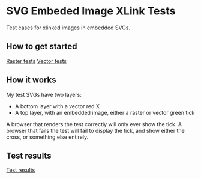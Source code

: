# SVG Embeded Image XLink Tests

Test cases for xlinked images in embedded SVGs.

## How to get started

[Raster tests](https://rtrvrtg.github.io/svg-embed-xlink-tests/index.html)
[Vector tests](https://rtrvrtg.github.io/svg-embed-xlink-tests/index-vector.html)

## How it works

My test SVGs have two layers:

* A bottom layer with a vector red X
* A top layer, with an embedded image, either a raster or vector green tick

A browser that renders the test correctly will only ever show the tick. A browser that fails the test will fail to display the tick, and show either the cross, or something else entirely.

## Test results

[Test results](test-results.md)
